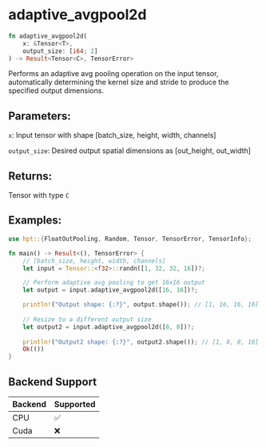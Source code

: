 # adaptive_avgpool2d
```rust
fn adaptive_avgpool2d(
    x: &Tensor<T>,
    output_size: [i64; 2]
) -> Result<Tensor<C>, TensorError>
```
Performs an adaptive avg pooling operation on the input tensor, automatically determining the kernel size and stride to produce the specified output dimensions.

## Parameters:
`x`: Input tensor with shape [batch_size, height, width, channels]

`output_size`: Desired output spatial dimensions as [out_height, out_width]

## Returns:
Tensor with type `C`

## Examples:
```rust
use hpt::{FloatOutPooling, Random, Tensor, TensorError, TensorInfo};

fn main() -> Result<(), TensorError> {
    // [batch_size, height, width, channels]
    let input = Tensor::<f32>::randn([1, 32, 32, 16])?;

    // Perform adaptive avg pooling to get 16x16 output
    let output = input.adaptive_avgpool2d([16, 16])?;

    println!("Output shape: {:?}", output.shape()); // [1, 16, 16, 16]
    
    // Resize to a different output size
    let output2 = input.adaptive_avgpool2d([8, 8])?;
    
    println!("Output2 shape: {:?}", output2.shape()); // [1, 8, 8, 16]
    Ok(())
}
```

## Backend Support
| Backend | Supported |
|---------|-----------|
| CPU     | ✅         |
| Cuda    | ❌        |